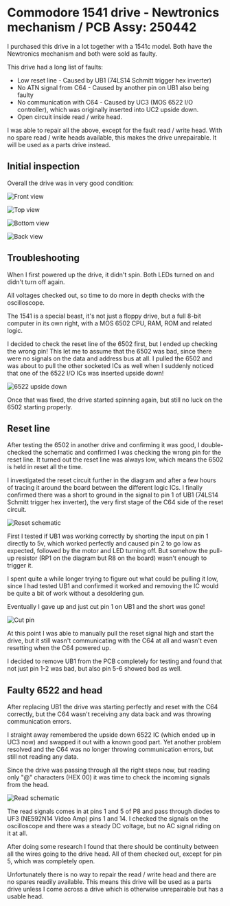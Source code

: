 # Commodore 1541 drive - Newtronics mechanism / PCB Assy: 250442
I purchased this drive in a lot together with a 1541c model. Both have the Newtronics mechanism and both were sold as faulty.

This drive had a long list of faults:

+ Low reset line - Caused by UB1 (74LS14 Schmitt trigger hex inverter)
+ No ATN signal from C64 - Caused by another pin on UB1 also being faulty
+ No communication with C64 - Caused by UC3 (MOS 6522 I/O controller), which was originally inserted into UC2 upside down.
+ Open circuit inside read / write head.

I was able to repair all the above, except for the fault read / write head. With no spare read / write heads available, this makes the drive unrepairable. It will be used as a parts drive instead.

## Initial inspection

Overall the drive was in very good condition:

![Front view](img_001.jpg)

![Top view](img_002.jpg)

![Bottom view](img_003.jpg)

![Back view](img_004.jpg)

## Troubleshooting

When I first powered up the drive, it didn't spin. Both LEDs turned on and didn't turn off again. 

All voltages checked out, so time to do more in depth checks with the oscilloscope.

The 1541 is a special beast, it's not just a floppy drive, but a full 8-bit computer in its own right, with a MOS 6502 CPU, RAM, 
ROM and related logic. 

I decided to check the reset line of the 6502 first, but I ended up checking the wrong pin! This let me to assume that the 6502 was bad, since there were no signals on the data and address bus at all. I pulled the 6502 and was about to pull the other socketed ICs as well when I suddenly noticed that one of the 6522 I/O ICs was inserted upside down!

![6522 upside down](img_005.jpg)

Once that was fixed, the drive started spinning again, but still no luck on the 6502 starting properly.

## Reset line

After testing the 6502 in another drive and confirming it was good, I double-checked the schematic and confirmed I was checking the wrong pin for the reset line. It turned out the reset line was always low, which means the 6502 is held in reset all the time.

I investigated the reset circuit further in the diagram and after a few hours of tracing it around the board between the different logic ICs. I finally confirmed there was a short to ground in the signal to pin 1 of UB1 (74LS14 Schmitt trigger hex inverter), the very first stage of the C64 side of the reset circuit.

![Reset schematic](schematic_001.png)

First I tested if UB1 was working correctly by shorting the input on pin 1 directly to 5v, which worked perfectly and caused pin 2 to go low as expected, followed by the motor and LED turning off. But somehow the pull-up resistor (RP1 on the diagram but R8 on the board) wasn't enough to trigger it.

I spent quite a while longer trying to figure out what could be pulling it low, since I had tested UB1 and confirmed it worked and removing the IC would be quite a bit of work without a desoldering gun.

Eventually I gave up and just cut pin 1 on UB1 and the short was gone!

![Cut pin](img_006.jpg)

At this point I was able to manually pull the reset signal high and start the drive, but it still wasn't communicating with the C64 at all and wasn't even resetting when the C64 powered up.

I decided to remove UB1 from the PCB completely for testing and found that not just pin 1-2 was bad, but also pin 5-6 showed bad as well.

## Faulty 6522 and head

After replacing UB1 the drive was starting perfectly and reset with the C64 correctly, but the C64 wasn't receiving any data back and was throwing communication errors.

I straight away remembered the upside down 6522 IC (which ended up in UC3 now) and swapped it out with a known good part. Yet another problem resolved and the C64 was no longer throwing communication errors, but still not reading any data.

Since the drive was passing through all the right steps now, but reading only "@" characters (HEX 00) it was time to check the incoming signals from the head. 

![Read schematic](schematic_002.png)

The read signals comes in at pins 1 and 5 of P8 and pass through diodes to UF3 (NE592N14 Video Amp) pins 1 and 14. I checked the signals on the oscilloscope and there was a steady DC voltage, but no AC signal riding on it at all. 

After doing some research I found that there should be continuity between all the wires going to the drive head. All of them checked out, except for pin 5, which was completely open. 

Unfortunately there is no way to repair the read / write head and there are no spares readily available. This means this drive will be used as a parts drive unless I come across a drive which is otherwise unrepairable but has a usable head.